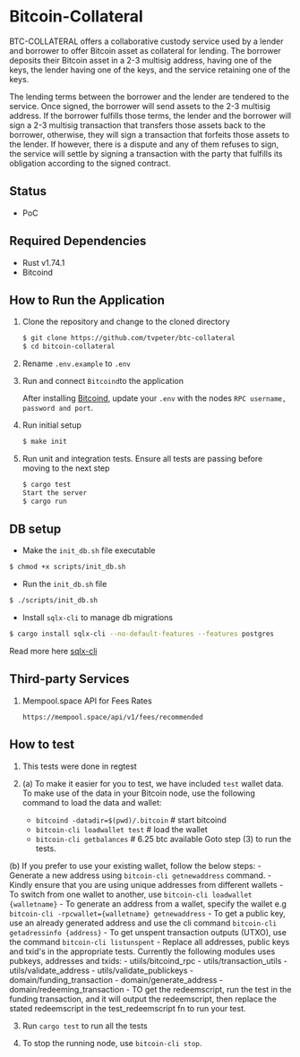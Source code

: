 # Bitcoin-Collateral

BTC-COLLATERAL offers a collaborative custody service used by a lender and borrower to offer Bitcoin asset as collateral for lending. The borrower deposits their Bitcoin asset in a 2-3 multisig address, having one of the keys, the lender having one of the keys, and the service retaining one of the keys.

The lending terms between the borrower and the lender are tendered to the service. Once signed, the borrower will send assets to the 2-3 multisig address. If the borrower fulfills those terms, the lender and the borrower will sign a 2-3 multisig transaction that transfers those assets back to the borrower, otherwise, they will sign a transaction that forfeits those assets to the lender. If however, there is a dispute and any of them refuses to sign, the service will settle by signing a transaction with the party that fulfills its obligation according to the signed contract.

## Status

- PoC

## Required Dependencies

- Rust v1.74.1
- Bitcoind

## How to Run the Application

1. Clone the repository and change to the cloned directory

    ```sh
    $ git clone https://github.com/tvpeter/btc-collateral
    $ cd bitcoin-collateral
    ```
2. Rename `.env.example` to `.env`

3. Run and connect `Bitcoind`to the application
    
    After installing [Bitcoind](https://github.com/bitcoin/bitcoin/tree/master/doc), update your `.env` 
    with the nodes `RPC username, password and port`.

4. Run initial setup
    ```sh
    $ make init
    ```

5. Run unit and integration tests. Ensure all tests are passing before moving to the next step
    ```sh
    $ cargo test
    Start the server
    $ cargo run
    ```

## DB setup
- Make the `init_db.sh` file executable
```sh
$ chmod +x scripts/init_db.sh
```
- Run the `init_db.sh` file
```sh
$ ./scripts/init_db.sh
```
- Install `sqlx-cli` to manage db migrations
```sh
$ cargo install sqlx-cli --no-default-features --features postgres
```
Read more here [sqlx-cli](https://crates.io/crates/sqlx-cli)
 

## Third-party Services

1. Mempool.space API for Fees Rates

    `https://mempool.space/api/v1/fees/recommended`


## How to test

1. This tests were done in regtest

2. (a) To make it easier for you to test, we have included `test` wallet data. To make use of the data in your Bitcoin node, use the following command to load the data and wallet:
    -   `bitcoind -datadir=$(pwd)/.bitcoin` # start bitcoind 
    -   `bitcoin-cli loadwallet test` # load the wallet
    -   `bitcoin-cli getbalances`  # 6.25 btc available
    Goto step (3) to run the tests.

  (b) If you prefer to use your existing wallet, follow the below steps:
    -   Generate a new address using `bitcoin-cli getnewaddress` command.
    -   Kindly ensure that you are using unique addresses from different wallets 
    -   To switch from one wallet to another, use `bitcoin-cli loadwallet {walletname}` 
    -   To generate an address from a wallet, specify the wallet e.g `bitcoin-cli -rpcwallet={walletname} getnewaddress`
    -   To get a public key, use an already generated address and use the cli command `bitcoin-cli getadressinfo {address}` 
    -   To get unspent transaction outputs (UTXO), use the command `bitcoin-cli listunspent`
    -   Replace all addresses, public keys and txid's in the appropriate tests. Currently the following modules uses pubkeys, addresses and txids: 
        - utiils/bitcoind_rpc
        - utils/transaction_utils
        - utils/validate_address
        - utils/validate_publickeys
        - domain/funding_transaction
        - domain/generate_address
        - domain/redeeming_transaction
    -   TO get the redeemscript, run the test in the funding transaction, and it will output the redeemscript, then replace the stated redeemscript in the test_redeemscript fn to run your test.

3. Run `cargo test` to run all the tests

4. To stop the running node, use `bitcoin-cli stop`.

